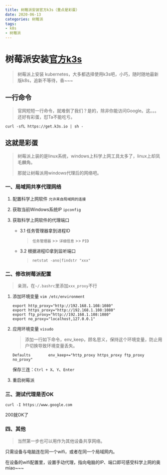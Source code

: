 ```yaml
---
title: 树莓派安装官方k3s（重点是彩蛋）
date: 2020-06-13
categories: 树莓派
tags:
- k8s
- 树莓派
---
```



# 树莓派安装[官方k3s](https://k3s.io/)
> 树莓派上安装 kubernetes，大多都选择使用k3s吧，小巧，随时随地最新版k8s，追新不等待，香~~~

## 一行命令
> 官网短短一行命令，就难倒了我们？是的，除非你能访问Google。这。。。还好有彩蛋，怼Ta不能吃亏。

`curl -sfL https://get.k3s.io | sh -`


## 这就是彩蛋
> 树莓派上装的是linux系统，windows上科学上网工具太多了，linux上却凤毛麟角。
>
> 那就让树莓派用windows代理后的网络吧。

### 一、局域网共享代理网络
1. 配置科学上网软件 `允许来自局域网的连接`

2. 获取当前Windows系统IP `ipconfig`

3. 获取科学上网软件的代理端口
    - 3.1 任务管理器拿到进程ID
      > `任务管理器` >> `详细信息` >> `PID`

    - 3.2 根据进程ID拿到监听端口
      > `netstat -ano|findstr "xxx"`

### 二、修改树莓派配置
> 亲测，在`~/.bashrc`里添加`xxx_proxy`不行

1. 添加环境变量 `vim /etc/environment`
    ```shell script
    export http_proxy="http://192.168.1.108:1080"
    export https_proxy="http://192.168.1.108:1080"
    export ftp_proxy="http://192.168.1.108:1080"
    export no_proxy="localhost,127.0.0.1"
    ```

2. 应用环境变量 `visudo`
    > 添加一行如下命令，env_keep，顾名思义，保持这个环境变量，防止用户切换导致环境变量丢失。

    `Defaults        env_keep+="http_proxy https_proxy ftp_proxy no_proxy"`

    保存三连：`Ctrl + X`、`Y`、`Enter`

3. 重启树莓派

### 三、测试代理是否OK
`curl -I https://www.google.com`

200就OK了

### 四、其他
> 当然第一步也可以用作为其他设备共享网络。

只需设备与电脑连在同一个wifi，或者在同一个局域网内。

在设备的wifi配置里，设置手动代理，指向电脑的IP、端口即可感受科学上网的奥miao~~~